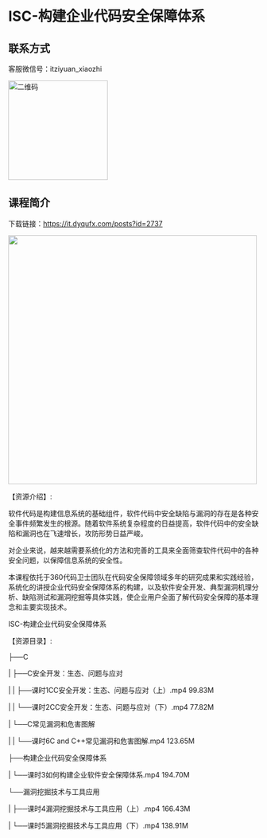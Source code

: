 # ISC-构建企业代码安全保障体系

## 联系方式

客服微信号：itziyuan_xiaozhi

<img src="https://ziyuanyun.oss-cn-guangzhou.aliyuncs.com/common/20240614073449/666b82192834a.jpg" width="200" height="200" alt="二维码">

## 课程简介

下载链接：https://it.dyqufx.com/posts?id=2737

<img src="https://ziyuanyun.oss-cn-guangzhou.aliyuncs.com/yun/20240515184249/664491a9d39b9.jpg" width="500" alt="">

  【资源介绍】:

 软件代码是构建信息系统的基础组件，软件代码中安全缺陷与漏洞的存在是各种安全事件频繁发生的根源。随着软件系统复杂程度的日益提高，软件代码中的安全缺陷和漏洞也在飞速增长，攻防形势日益严峻。

 对企业来说，越来越需要系统化的方法和完善的工具来全面筛查软件代码中的各种安全问题，以保障信息系统的安全性。

 本课程依托于360代码卫士团队在代码安全保障领域多年的研究成果和实践经验，系统化的讲授企业代码安全保障体系的构建，以及软件安全开发、典型漏洞机理分析、缺陷测试和漏洞挖掘等具体实践，使企业用户全面了解代码安全保障的基本理念和主要实现技术。

 ISC-构建企业代码安全保障体系



 【资源目录】:

 ├──C

 | ├──C安全开发：生态、问题与应对

 | | ├──课时1CC安全开发：生态、问题与应对（上）.mp4 99.83M

 | | └──课时2CC安全开发：生态、问题与应对（下）.mp4 77.82M

 | └──C常见漏洞和危害图解

 | | └──课时6C and C++常见漏洞和危害图解.mp4 123.65M

 ├──构建企业代码安全保障体系

 | └──课时3如何构建企业软件安全保障体系.mp4 194.70M

 └──漏洞挖掘技术与工具应用

 | ├──课时4漏洞挖掘技术与工具应用（上）.mp4 166.43M

 | └──课时5漏洞挖掘技术与工具应用（下）.mp4 138.91M

  